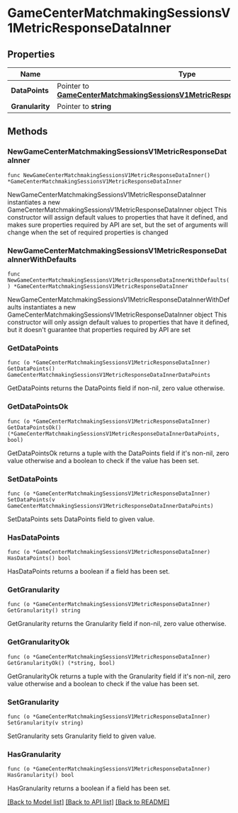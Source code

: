 # GameCenterMatchmakingSessionsV1MetricResponseDataInner

## Properties

Name | Type | Description | Notes
------------ | ------------- | ------------- | -------------
**DataPoints** | Pointer to [**GameCenterMatchmakingSessionsV1MetricResponseDataInnerDataPoints**](GameCenterMatchmakingSessionsV1MetricResponseDataInnerDataPoints.md) |  | [optional] 
**Granularity** | Pointer to **string** |  | [optional] 

## Methods

### NewGameCenterMatchmakingSessionsV1MetricResponseDataInner

`func NewGameCenterMatchmakingSessionsV1MetricResponseDataInner() *GameCenterMatchmakingSessionsV1MetricResponseDataInner`

NewGameCenterMatchmakingSessionsV1MetricResponseDataInner instantiates a new GameCenterMatchmakingSessionsV1MetricResponseDataInner object
This constructor will assign default values to properties that have it defined,
and makes sure properties required by API are set, but the set of arguments
will change when the set of required properties is changed

### NewGameCenterMatchmakingSessionsV1MetricResponseDataInnerWithDefaults

`func NewGameCenterMatchmakingSessionsV1MetricResponseDataInnerWithDefaults() *GameCenterMatchmakingSessionsV1MetricResponseDataInner`

NewGameCenterMatchmakingSessionsV1MetricResponseDataInnerWithDefaults instantiates a new GameCenterMatchmakingSessionsV1MetricResponseDataInner object
This constructor will only assign default values to properties that have it defined,
but it doesn't guarantee that properties required by API are set

### GetDataPoints

`func (o *GameCenterMatchmakingSessionsV1MetricResponseDataInner) GetDataPoints() GameCenterMatchmakingSessionsV1MetricResponseDataInnerDataPoints`

GetDataPoints returns the DataPoints field if non-nil, zero value otherwise.

### GetDataPointsOk

`func (o *GameCenterMatchmakingSessionsV1MetricResponseDataInner) GetDataPointsOk() (*GameCenterMatchmakingSessionsV1MetricResponseDataInnerDataPoints, bool)`

GetDataPointsOk returns a tuple with the DataPoints field if it's non-nil, zero value otherwise
and a boolean to check if the value has been set.

### SetDataPoints

`func (o *GameCenterMatchmakingSessionsV1MetricResponseDataInner) SetDataPoints(v GameCenterMatchmakingSessionsV1MetricResponseDataInnerDataPoints)`

SetDataPoints sets DataPoints field to given value.

### HasDataPoints

`func (o *GameCenterMatchmakingSessionsV1MetricResponseDataInner) HasDataPoints() bool`

HasDataPoints returns a boolean if a field has been set.

### GetGranularity

`func (o *GameCenterMatchmakingSessionsV1MetricResponseDataInner) GetGranularity() string`

GetGranularity returns the Granularity field if non-nil, zero value otherwise.

### GetGranularityOk

`func (o *GameCenterMatchmakingSessionsV1MetricResponseDataInner) GetGranularityOk() (*string, bool)`

GetGranularityOk returns a tuple with the Granularity field if it's non-nil, zero value otherwise
and a boolean to check if the value has been set.

### SetGranularity

`func (o *GameCenterMatchmakingSessionsV1MetricResponseDataInner) SetGranularity(v string)`

SetGranularity sets Granularity field to given value.

### HasGranularity

`func (o *GameCenterMatchmakingSessionsV1MetricResponseDataInner) HasGranularity() bool`

HasGranularity returns a boolean if a field has been set.


[[Back to Model list]](../README.md#documentation-for-models) [[Back to API list]](../README.md#documentation-for-api-endpoints) [[Back to README]](../README.md)


